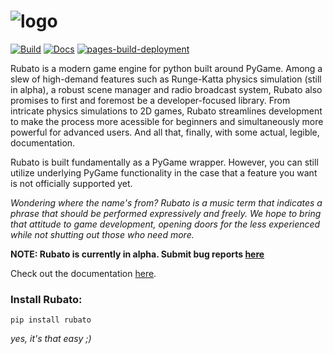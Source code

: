 # ![logo](https://github.com/tinmarr/rubato/blob/main/docs/source/_static/logo_long.png?raw=true)

[![Build](https://github.com/tinmarr/rubato/actions/workflows/build.yml/badge.svg)](https://github.com/tinmarr/rubato/actions/workflows/build.yml)
[![Docs](https://github.com/tinmarr/rubato/actions/workflows/docs.yml/badge.svg)](https://github.com/tinmarr/rubato/actions/workflows/docs.yml)
[![pages-build-deployment](https://github.com/tinmarr/rubato/actions/workflows/pages/pages-build-deployment/badge.svg)](https://github.com/tinmarr/rubato/actions/workflows/pages/pages-build-deployment)

Rubato is a modern game engine for python built around PyGame. Among a slew of high-demand features such as Runge-Katta physics simulation (still in alpha), a robust scene manager and radio broadcast system, Rubato also promises to first and foremost be a developer-focused library. From intricate physics simulations to 2D games, Rubato streamlines development to make the process more acessible for beginners and simultaneously more powerful for advanced users. And all that, finally, with some actual, legible, documentation.

Rubato is built fundamentally as a PyGame wrapper. However, you can still utilize underlying PyGame functionality in the case that a feature you want is not officially supported yet.

_Wondering where the name's from? Rubato is a music term that indicates a phrase that should be performed expressively and freely. We hope to bring that attitude to game development, opening doors for the less experienced while not shutting out those who need more._

**NOTE: Rubato is currently in alpha. Submit bug reports [here](https://github.com/Rubato-Python/rubato/issues)**

Check out the documentation [here](https://rubato-python.github.io/).
### Install Rubato:

```
pip install rubato
```

_yes, it's that easy ;)_
